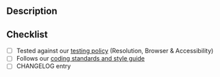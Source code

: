## Description

## Checklist

- [ ] Tested against our [testing policy](https://github.com/hse-digital/nhsuk-frontend/blob/master/docs/contributing/testing.md) (Resolution, Browser & Accessibility)
- [ ] Follows our [coding standards and style guide](https://github.com/hse-digital/nhsuk-frontend/blob/master/docs/contributing/coding-standards.md)
- [ ] CHANGELOG entry
